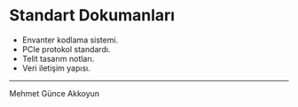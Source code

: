 # Standart Dokumanları

* Envanter kodlama sistemi.
* PCIe protokol standardı.
* Telit tasarım notları.
* Veri iletişim yapısı.

***
Mehmet Günce Akkoyun